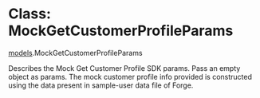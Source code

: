 # Class: MockGetCustomerProfileParams

[models](../wiki/models).MockGetCustomerProfileParams

Describes the Mock Get Customer Profile SDK params. Pass an empty object as params. The mock customer profile info provided is constructed using the data present in sample-user data file of Forge.
